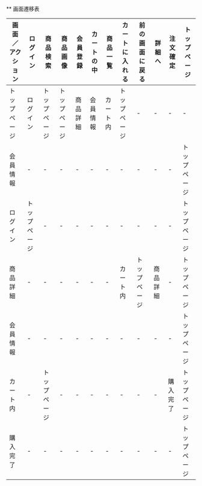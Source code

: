 ** 画面遷移表

|画面／アクション|ログイン|商品検索|商品画像|会員登録|カートの中|商品一覧|カートに入れる|前の画面に戻る|詳細へ|注文確定|トップページ|
|--------------|--------|-------|-------|--------|---------|-------|-------------|-------------|-----|-------|-----------|
|トップページ|ログイン|トップページ|トップページ|商品詳細|会員情報|カート内|トップページ|-|-|-|-|トップページ|
|会員情報|-|-|-|-|-|-|-|-|-|-|トップページ|
|ログイン|トップページ|-|-|-|-|-|-|-|-|-|トップページ|
|商品詳細|-|-|-|-|-|-|カート内|トップページ|商品詳細|-|トップページ
|会員情報|-|-|-|-|-|-|-|-|-|-|トップページ|
|カート内|-|トップページ|-|-|-|-|-|-|-|購入完了|トップページ|
|購入完了|-|-|-|-|-|-|-|-|-|-|トップページ|
